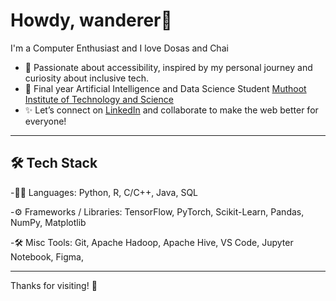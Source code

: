 # Howdy, wanderer👋

I'm a Computer Enthusiast and I love Dosas and Chai

- 🌱 Passionate about accessibility, inspired by my personal journey and curiosity about inclusive tech.
- 📍 Final year Artificial Intelligence and Data Science Student [Muthoot Institute of Technology and Science](https://mgmits.ac.in)
- ✨ Let’s connect on [LinkedIn](https://www.linkedin.com/in/joelsmathews/) and collaborate to make the web better for everyone!

---

## 🛠 Tech Stack

-👨‍💻 Languages: Python, R, C/C++, Java, SQL

-⚙️ Frameworks / Libraries: TensorFlow, PyTorch, Scikit-Learn, Pandas, NumPy, Matplotlib

-🛠 Misc Tools: Git, Apache Hadoop, Apache Hive, VS Code, Jupyter Notebook, Figma,

---

Thanks for visiting! 🌟
